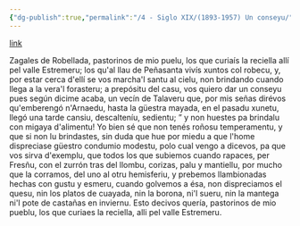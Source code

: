 ```yaml
---
{"dg-publish":true,"permalink":"/4 - Siglo XIX/(1893-1957) Un conseyu/","tags":["#Siglo_19","oriental","Francisco_de_la_Vega","escrito","Onís","poema"]}
---
```


[link](https://asturies.com/sites/default/files/escritores/francisco_de_la_vega_un_conseyu.txt)

Zagales de Robellada,
pastorinos de mio puelu,
los que curiaís la reciella
allí pel valle Estremeru;
los qu'al llau de Peñasanta
vivís xuntos col robecu,
y,  por estar cerca d'ellí
se vos marcha'l santu al cielu,
non brindando cuando llega
a la vera'l forasteru;
a prepósitu  del casu, 
vos quiero dar un conseyu
pues según dicime acaba,
un vecín de Talaveru
que, por mis señas dirévos
qu'emberengó n'Arnaedu,
hasta la güestra mayada,
en el pasadu xunetu, 
llegó una tarde cansiu,
descalteníu, sedientu;
” y non huestes pa brindalu
con migaya d'alimentu!
Yo bien sé que non tenés
roñosu temperamentu,
y que si non lu brindastes,
sin duda que hue por miedu
a que l'home dispreciase
güestro condumio modestu,
polo cual vengo a dicevos,
pa que vos sirva d'exemplu,
que todos los que subiemos
cuando rapaces, per Fresñu,
con el zurrón tras del llombu,
corizas, palu y mantiellu,
por mucho que la corramos,
del uno al otru hemisferiu,
y prebemos llambionadas
hechas con gustu y esmeru,
cuando  golvemos a ésa,
non dispreciamos el quesu,
nin los platos de cuayada,
nin la borona, ni'l sueru,
nin la mantega ni'l pote
de castañas en inviernu.
Esto decivos quería, 
pastorinos de mio pueblu,
los que curiaes la reciella,
alli pel valle Estremeru.